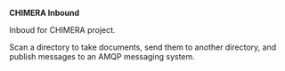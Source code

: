 **CHIMERA Inbound**

Inboud for CHIMERA project. 

Scan a directory to take documents, send them to another directory, and publish messages to an AMQP messaging system.